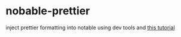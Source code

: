 # nobable-prettier

inject prettier formatting into notable using dev tools and [this tutorial](https://medium.com/@dany74q/injecting-js-into-electron-apps-and-adding-rtl-support-for-microsoft-teams-d315dfb212a6)
